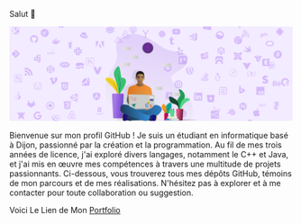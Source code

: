 Salut 👋

![Ok](/twitter-min.jpg)


Bienvenue sur mon profil GitHub ! Je suis un étudiant en informatique basé à Dijon, passionné par la création et la programmation. Au fil de mes trois années de licence, j'ai exploré divers langages, notamment le C++ et Java, et j'ai mis en œuvre mes compétences à travers une multitude de projets passionnants. Ci-dessous, vous trouverez tous mes dépôts GitHub, témoins de mon parcours et de mes réalisations. N'hésitez pas à explorer et à me contacter pour toute collaboration ou suggestion.
 

Voici Le Lien de Mon [Portfolio](https://pages.github.com/)
